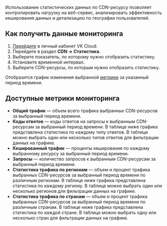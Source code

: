 Использование статистических данных по CDN-ресурсу позволяет контролировать нагрузку на веб-сервис, анализировать эффективность кеширования данных и детализацию по географии пользователей.

## Как получить данные мониторинга

1. [Перейдите](https://msk.cloud.vk.com/app/) в личный кабинет VK Cloud.
1. Перейдите в раздел **CDN → Статистика**.
1. Выберите показатель, по которому нужно отобразить статистику.
1. Установите временной интервал.
1. Выберите CDN-ресурсы, по которым нужно отобразить статистику.

Отобразится график изменения выбранной [метрики](#dostupnye_metriki_monitoringa) за указанный период времени.

## Доступные метрики мониторинга

- **Общий трафик** — объем всего трафика выбранных CDN-ресурсов за выбранный период времени.
- **Коды ответов** — коды ответов на запросы к выбранным CDN-ресурсам за выбранный период времени. В таблице ниже графика представлена статистика по каждому типу ответов. В таблице можно выбрать один или несколько типов ответов для фильтрации данных на графике.
- **Кешированный трафик** — проценты кеширования по каждому выбранному ресурсу за выбранный период времени.
- **Запросы** — количество запросов к выбранным CDN-ресурсам за выбранный период времени.
- **Статистика трафика по регионам** — объем и процент трафика выбранных CDN-ресурсов за выбранный период времени по различным регионам. В таблице ниже графика представлена статистика по каждому региону. В таблице можно выбрать один или несколько регионов для фильтрации данных на графике.
- **Статистика трафика по странам** — объем и процент трафика выбранных CDN-ресурсов за выбранный период времени по различным странам. В таблице ниже графика представлена статистика по каждой стране. В таблице можно выбрать одну или несколько стран для фильтрации данных на графике.
